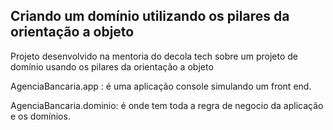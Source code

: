 ## Criando um domínio  utilizando os pilares da orientação a objeto

Projeto desenvolvido na mentoria do decola tech sobre um projeto de domínio usando os pilares da orientação a objeto



AgenciaBancaria.app : é uma aplicação console simulando um front end.

AgenciaBancaria.dominio: é onde tem toda a regra de negocio da aplicação e os domínios.


